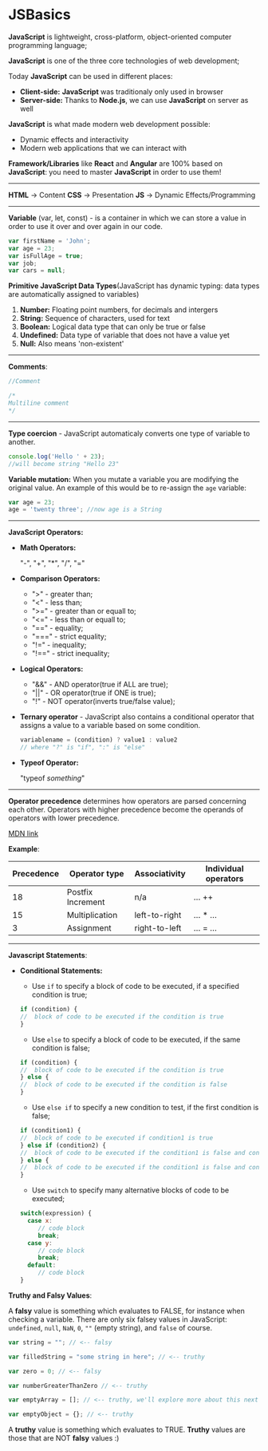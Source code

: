 # JSBasics

**JavaScript** is lightweight, cross-platform, object-oriented computer programming language;

**JavaScript** is one of the three core technologies of web development;

Today **JavaScript** can be used in different places:

- **Client-side:** **JavaScript** was traditionaly only used in browser
- **Server-side:** Thanks to **Node.js**, we can use **JavaScript** on server as well

**JavaScript** is what made modern web development possible:

- Dynamic effects and interactivity
- Modern web applications that we can interact with

**Framework/Libraries** like **React** and **Angular** are 100% based on **JavaScript**: you need to master **JavaScript** in order to use them!

--------------------------------------------------

**HTML** -> Content
**CSS** -> Presentation
**JS** -> Dynamic Effects/Programming

--------------------------------------------------

**Variable**
(var, let, const) - is a container in which we can store a value in order to use it over and over again in our code.

```javascript
var firstName = 'John';
var age = 23;
var isFullAge = true;
var job;
var cars = null;
```

**Primitive JavaScript Data Types**(JavaScript has dynamic typing: data types are automatically assigned to variables)

1. **Number:** Floating point numbers, for decimals and intergers
2. **String:** Sequence of characters, used for text
3. **Boolean:** Logical data type that can only be true or false
4. **Undefined:** Data type of variable that does not have a value yet
5. **Null:** Also means 'non-existent'

--------------------------------------------------

**Comments**:

```javascript
//Comment

/*
Multiline comment
*/
```

--------------------------------------------------

**Type coercion** - JavaScript automaticaly converts one type of variable to another.

```javascript
console.log('Hello ' + 23);
//will become string "Hello 23"
```

**Variable mutation:** When you mutate a variable you are modifying the original value. An example of this would be to re-assign the `age` variable:

```javascript
var age = 23;
age = 'twenty three'; //now age is a String
```

--------------------------------------------------

**JavaScript Operators:**

- **Math Operators:**

    "-", "+", "*", "/", "="

- **Comparison Operators:**

  - ">"  -  greater than;
  - "<"  -  less than;
  - ">="  -  greater than or equall to;
  - "<="  -  less than or equall to;
  - "=="  -  equality;
  - "==="  -  strict equality;
  - "!="  -  inequality;
  - "!=="  -  strict inequality;
  
- **Logical Operators:**

  - "&&"  -  AND operator(true if ALL are true);
  - "||"  -  OR operator(true if ONE is true);
  - "!"  -  NOT operator(inverts true/false value);

- **Ternary operator** - JavaScript also contains a conditional operator that assigns a value to a variable based on some condition.

    ```javascript
    variablename = (condition) ? value1 : value2
    // where "?" is "if", ":" is "else"
    ```

- **Typeof Operator:**

    "typeof _something_"

--------------------------------------------------

**Operator precedence** determines how operators are parsed concerning each other. Operators with higher precedence become the operands of operators with lower precedence.

[MDN link](https://developer.mozilla.org/en-US/docs/Web/JavaScript/Reference/Operators/Operator_Precedence)

**Example**:

| Precedence | Operator type     | Associativity | Individual operators |
|------------|-------------------|---------------|----------------------|
|     18     | Postfix Increment |      n/a      |         … ++         |
|     15     |   Multiplication  | left-to-right |         … * …        |
|      3     |     Assignment    | right-to-left |         … = …        |

--------------------------------------------------

**Javascript Statements**:

- **Conditional Statements:**
  - Use `if` to specify a block of code to be executed, if a specified condition is true;

  ```javascript
  if (condition) {
  //  block of code to be executed if the condition is true
  }
  ```
  
  - Use `else` to specify a block of code to be executed, if the same condition is false;

  ```javascript
  if (condition) {
  //  block of code to be executed if the condition is true
  } else {
  //  block of code to be executed if the condition is false
  }
  ```

  - Use `else if` to specify a new condition to test, if the first condition is false;

  ```javascript
  if (condition1) {
  //  block of code to be executed if condition1 is true
  } else if (condition2) {
  //  block of code to be executed if the condition1 is false and condition2 is true
  } else {
  //  block of code to be executed if the condition1 is false and condition2 is false
  }
  ```

  - Use `switch` to specify many alternative blocks of code to be executed;

  ```javascript
  switch(expression) {
    case x:
       // code block
       break;
    case y:
       // code block
       break;
    default:
       // code block
  }
  ```

**Truthy and Falsy Values**:

A **falsy** value is something which evaluates to FALSE, for instance when checking a variable. There are only six falsey values in JavaScript: `undefined`, `null`, `NaN`, `0`, `""` (empty string), and `false` of course.

```javascript
var string = ""; // <-- falsy

var filledString = "some string in here"; // <-- truthy

var zero = 0; // <-- falsy

var numberGreaterThanZero // <-- truthy

var emptyArray = []; // <-- truthy, we'll explore more about this next

var emptyObject = {}; // <-- truthy
```

A **truthy** value is something which evaluates to TRUE. **Truthy** values are those that are NOT **falsy** values :)
